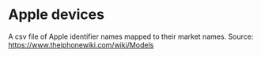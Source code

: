 # Apple devices

A csv file of Apple identifier names mapped to their market names.
Source: https://www.theiphonewiki.com/wiki/Models
